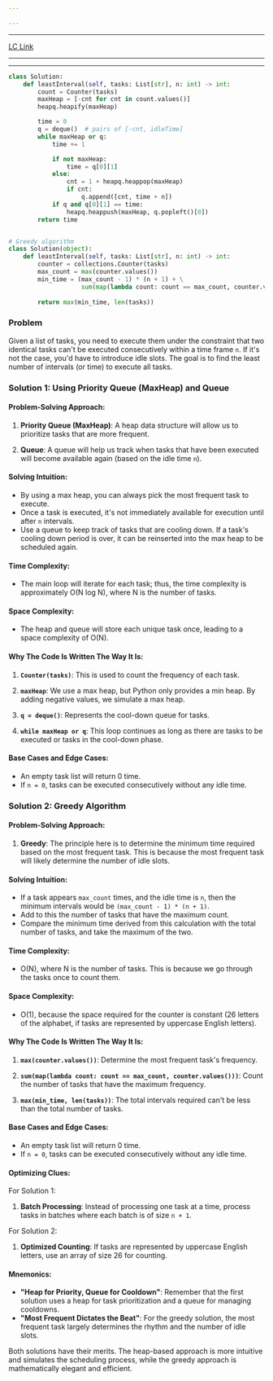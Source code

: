 ```yaml
---

---
```

---
[LC Link](https://leetcode.com/problems/task-scheduler/)

---
---

```python
class Solution:
    def leastInterval(self, tasks: List[str], n: int) -> int:
        count = Counter(tasks)
        maxHeap = [-cnt for cnt in count.values()]
        heapq.heapify(maxHeap)

        time = 0
        q = deque()  # pairs of [-cnt, idleTime]
        while maxHeap or q:
            time += 1

            if not maxHeap:
                time = q[0][1]
            else:
                cnt = 1 + heapq.heappop(maxHeap)
                if cnt:
                    q.append([cnt, time + n])
            if q and q[0][1] == time:
                heapq.heappush(maxHeap, q.popleft()[0])
        return time


# Greedy algorithm
class Solution(object):
    def leastInterval(self, tasks: List[str], n: int) -> int:
        counter = collections.Counter(tasks)
        max_count = max(counter.values())
        min_time = (max_count - 1) * (n + 1) + \
                    sum(map(lambda count: count == max_count, counter.values()))
    
        return max(min_time, len(tasks))
```

### Problem

Given a list of tasks, you need to execute them under the constraint that two identical tasks can't be executed consecutively within a time frame `n`. If it's not the case, you'd have to introduce idle slots. The goal is to find the least number of intervals (or time) to execute all tasks.

### Solution 1: Using Priority Queue (MaxHeap) and Queue

#### Problem-Solving Approach:

1. **Priority Queue (MaxHeap)**: A heap data structure will allow us to prioritize tasks that are more frequent. 

2. **Queue**: A queue will help us track when tasks that have been executed will become available again (based on the idle time `n`).

#### Solving Intuition:

- By using a max heap, you can always pick the most frequent task to execute. 
- Once a task is executed, it's not immediately available for execution until after `n` intervals.
- Use a queue to keep track of tasks that are cooling down. If a task's cooling down period is over, it can be reinserted into the max heap to be scheduled again.

#### Time Complexity:

- The main loop will iterate for each task; thus, the time complexity is approximately O(N log N), where N is the number of tasks.

#### Space Complexity:

- The heap and queue will store each unique task once, leading to a space complexity of O(N).

#### Why The Code Is Written The Way It Is:

1. **`Counter(tasks)`**: This is used to count the frequency of each task. 

2. **`maxHeap`**: We use a max heap, but Python only provides a min heap. By adding negative values, we simulate a max heap.

3. **`q = deque()`**: Represents the cool-down queue for tasks.

4. **`while maxHeap or q`**: This loop continues as long as there are tasks to be executed or tasks in the cool-down phase.

#### Base Cases and Edge Cases:

- An empty task list will return 0 time.
- If `n = 0`, tasks can be executed consecutively without any idle time.

### Solution 2: Greedy Algorithm

#### Problem-Solving Approach:

1. **Greedy**: The principle here is to determine the minimum time required based on the most frequent task. This is because the most frequent task will likely determine the number of idle slots.

#### Solving Intuition:

- If a task appears `max_count` times, and the idle time is `n`, then the minimum intervals would be `(max_count - 1) * (n + 1)`. 
- Add to this the number of tasks that have the maximum count.
- Compare the minimum time derived from this calculation with the total number of tasks, and take the maximum of the two.

#### Time Complexity:

- O(N), where N is the number of tasks. This is because we go through the tasks once to count them.

#### Space Complexity:

- O(1), because the space required for the counter is constant (26 letters of the alphabet, if tasks are represented by uppercase English letters).

#### Why The Code Is Written The Way It Is:

1. **`max(counter.values())`**: Determine the most frequent task's frequency.

2. **`sum(map(lambda count: count == max_count, counter.values()))`**: Count the number of tasks that have the maximum frequency.

3. **`max(min_time, len(tasks))`**: The total intervals required can't be less than the total number of tasks.

#### Base Cases and Edge Cases:

- An empty task list will return 0 time.
- If `n = 0`, tasks can be executed consecutively without any idle time.

#### Optimizing Clues:

For Solution 1:

1. **Batch Processing**: Instead of processing one task at a time, process tasks in batches where each batch is of size `n + 1`.

For Solution 2:

1. **Optimized Counting**: If tasks are represented by uppercase English letters, use an array of size 26 for counting.

#### Mnemonics:

- **"Heap for Priority, Queue for Cooldown"**: Remember that the first solution uses a heap for task prioritization and a queue for managing cooldowns.
- **"Most Frequent Dictates the Beat"**: For the greedy solution, the most frequent task largely determines the rhythm and the number of idle slots.

Both solutions have their merits. The heap-based approach is more intuitive and simulates the scheduling process, while the greedy approach is mathematically elegant and efficient.
